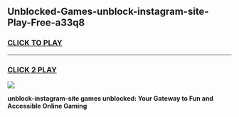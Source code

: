 
## Unblocked-Games-unblock-instagram-site-Play-Free-a33q8
<h3>
<a href="https://premium76.site?title=unblock-instagram-site&ref=18A1">CLICK TO PLAY</a></h3>
<hr>

<h3>
<a href="https://premium76.site?title=unblock-instagram-site&ref=18A1">CLICK 2 PLAY</a>
  
</h3>

<a href="https://premium76.site?title=unblock-instagram-site&ref=18A1"><img src="https://clearcache.store/games.png"></a>


**unblock-instagram-site games unblocked: Your Gateway to Fun and Accessible Online Gaming**
